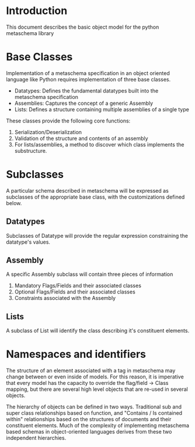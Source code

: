 # Introduction

This document describes the basic object model for the python metaschema library

# Base Classes
Implementation of a metaschema specification in an object oriented language like Python requires implementation of three base classes.

- Datatypes: Defines the fundamental datatypes built into the metaschema specification
- Assemblies: Captures the concept of a generic Assembly
- Lists: Defines a structure containing multiple assemblies of a single type

These classes provide the following core functions:

1. Serialization/Deserialization
1. Validation of the structure and contents of an assembly
1. For lists/assemblies, a method to discover which class implements the substructure.

# Subclasses

A particular schema described in metaschema will be expressed as subclasses of the appropriate base class, with the customizations defined below.

## Datatypes

Subclasses of Datatype will provide the regular expression constraining the datatype's values.

## Assembly

A specific Assembly subclass will contain three pieces of information

1. Mandatory Flags/Fields and their associated classes
2. Optional Flags/Fields and their associated classes
3. Constraints associated with the Assembly 

## Lists

A subclass of List will identify the class describing it's constituent elements.

# Namespaces and identifiers

The structure of an element associated with a tag in metaschema may change between or even inside of models. For this reason, it is imperative that every model has the capacity to override the flag/field -> Class mapping, but there are several high level objects that are re-used in several objects.

The hierarchy of objects can be defined in two ways. Traditional sub and super class relationships based on function, and "Contains / Is contained within" relationships based on the structures of documents and their constituent elements. Much of the complexity of implementing metaschema based schemas in object-oriented languages derives from these two independent hierarchies.